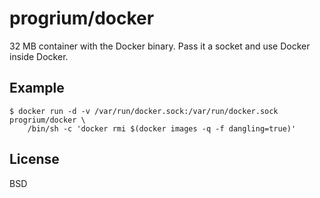 # progrium/docker

32 MB container with the Docker binary. Pass it a socket and use Docker inside Docker.

## Example

	$ docker run -d -v /var/run/docker.sock:/var/run/docker.sock progrium/docker \
		/bin/sh -c 'docker rmi $(docker images -q -f dangling=true)'


## License

BSD